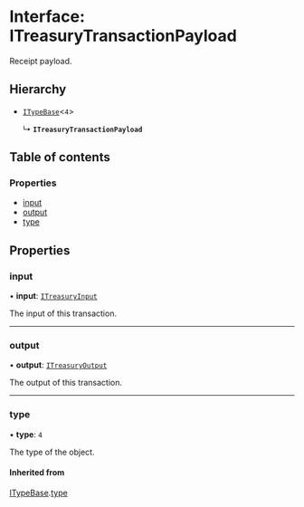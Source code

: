 # Interface: ITreasuryTransactionPayload

Receipt payload.

## Hierarchy

- [`ITypeBase`](ITypeBase.md)<``4``\>

  ↳ **`ITreasuryTransactionPayload`**

## Table of contents

### Properties

- [input](ITreasuryTransactionPayload.md#input)
- [output](ITreasuryTransactionPayload.md#output)
- [type](ITreasuryTransactionPayload.md#type)

## Properties

### input

• **input**: [`ITreasuryInput`](ITreasuryInput.md)

The input of this transaction.

___

### output

• **output**: [`ITreasuryOutput`](ITreasuryOutput.md)

The output of this transaction.

___

### type

• **type**: ``4``

The type of the object.

#### Inherited from

[ITypeBase](ITypeBase.md).[type](ITypeBase.md#type)
